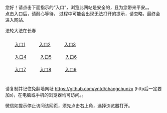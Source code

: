 您好！请点击下面指示的“入口”，浏览此网站是安全的，且为您带来平安。。 <br/>
点击入口后，请耐心等待， 过程中可能会出现无法打开的提示，请忽略，最终会进入网站. </br>

法轮大法在长春<br/>
<div style="padding:10px"><a style="margin:20px" target="_blank" href="https://d1h23jhwrveojc.cloudfront.net/2Qpsp?uyqkrmse" id="ccLink1" rel="nofollow">入口1</a> <a target="_blank" style="margin:20px" href="https://d204ryxbh8t75e.cloudfront.net/2Qpsp?cnzmhu" id="ccLink2" rel="nofollow">入口2</a> <a style="margin:20px" target="_blank" href="https://d49f71dnc2b7u.cloudfront.net/2Qpsp?cnvber" id="ccLink3" rel="nofollow">入口3</a></div>

<div style="padding:10px" ><a style="margin:20px" target="_blank" href="https://d1h23jhwrveojc.cloudfront.net/2Qpsp?uyqkrmse" id="ccLink4" rel="nofollow">入口4</a> <a style="margin:20px" href="https://d204ryxbh8t75e.cloudfront.net/2Qpsp?cnzmhu" target="_blank" id="ccLink5" rel="nofollow">入口5</a> <a style="margin:20px" href="https://d49f71dnc2b7u.cloudfront.net/2Qpsp?cnvber" target="_blank" id="ccLink6" rel="nofollow">入口6</a></div>

<div style="padding:10px"><a style="margin:20px" target="_blank" href="https://d1h23jhwrveojc.cloudfront.net/2Qpsp?uyqkrmse" id="ccLink7" rel="nofollow">入口7</a> <a style="margin:20px" href="https://d204ryxbh8t75e.cloudfront.net/2Qpsp?cnzmhu" target="_blank" id="ccLink8" rel="nofollow">入口8</a> <a style="margin:20px" target="_blank" href="https://d49f71dnc2b7u.cloudfront.net/2Qpsp?cnvber" id="ccLink9" rel="nofollow">入口9</a></div>

<br/>



请复制并记住免翻墙网址 https://github.com/yntd/changchunzx (http后一定要加s)，在电脑或手机的浏览器均可访问。。<br/>

微信如提示停止访问该网页，须先点击右上角，选择浏览器打开。
